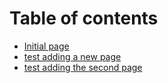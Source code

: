 # Table of contents

* [Initial page](README.md)
* [test adding a new page](test-adding-a-new-page.md)
* [test adding the second page](test-adding-the-second-page.md)

